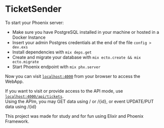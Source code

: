 # TicketSender

To start your Phoenix server:

  * Make sure you have PostgreSQL installed in your machine or hosted in a Docker Instance
  * Insert your admin Postgres credentials at the end of the file `config > dev.exs`
  * Install dependencies with `mix deps.get`
  * Create and migrate your database with `mix ecto.create && mix ecto.migrate`
  * Start Phoenix endpoint with `mix phx.server`

Now you can visit [`localhost:4000`](http://localhost:4000) from your browser to access the WebApp.

If you want to visit or provide access to the API mode, use [`localhost:4000/api/tickets`](http://localhost:4000/api/tickets).\
Using the APIm, you may GET data using / or /{id}, or event UPDATE/PUT data using /{id}

This project was made for study and for fun using Elixir and Phoenix Framework.